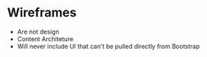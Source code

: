 # Wireframes
- Are not design
- Content Architeture
- Will never include UI that can't be pulled directly from Bootstrap
